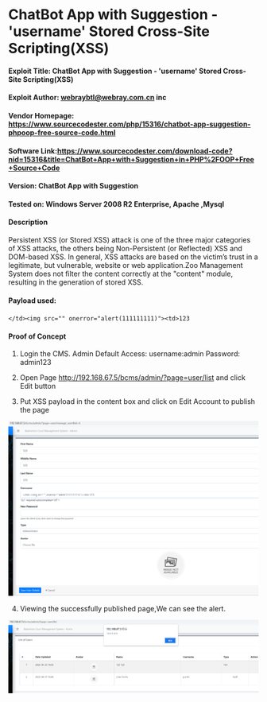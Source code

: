 # ChatBot App with Suggestion  - 'username' Stored Cross-Site Scripting(XSS)


#### Exploit Title: ChatBot App with Suggestion - 'username' Stored Cross-Site Scripting(XSS)
#### Exploit Author: webraybtl@webray.com.cn inc
#### Vendor Homepage: https://www.sourcecodester.com/php/15316/chatbot-app-suggestion-phpoop-free-source-code.html
#### Software Link:https://www.sourcecodester.com/download-code?nid=15316&title=ChatBot+App+with+Suggestion+in+PHP%2FOOP+Free+Source+Code
#### Version: ChatBot App with Suggestion
#### Tested on: Windows Server 2008 R2 Enterprise, Apache ,Mysql

#### Description
Persistent XSS (or Stored XSS) attack is one of the three major categories of XSS attacks, the others being Non-Persistent (or Reflected) XSS and DOM-based XSS. In general, XSS attacks are based on the victim’s trust in a legitimate, but vulnerable, website or web application.Zoo Management System does not filter the content correctly at the "content" module, resulting in the generation of stored XSS.

#### Payload used:
`</td><img src="" onerror="alert(111111111)"><td>123`

#### Proof of Concept

1. Login the CMS. 
Admin Default Access:
username:admin
Password: admin123

1. Open Page http://192.168.67.5/bcms/admin/?page=user/list and click Edit button

2. Put XSS payload   in the content box and click on Edit Account to publish the page

![image-20220523162828564](/img/image-20220523162828564.png)


4. Viewing the successfully published page,We can see the alert.


![image-20220523162843211](/img/image-20220523162843211.png)
